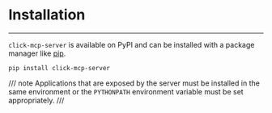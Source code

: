 # Installation

-----

`click-mcp-server` is available on PyPI and can be installed with a package manager like [pip](https://github.com/pypa/pip).

```
pip install click-mcp-server
```

/// note
Applications that are exposed by the server must be installed in the same environment or the `PYTHONPATH` environment variable must be set appropriately.
///
